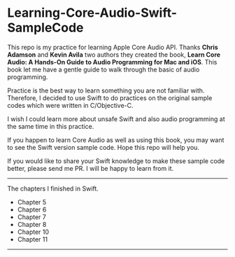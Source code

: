 # Learning-Core-Audio-Swift-SampleCode

This repo is my practice for learning Apple Core Audio API. Thanks **Chris Adamson** and **Kevin Avila** two authors they created the book, **Learn Core Audio: A Hands-On Guide to Audio Programming for Mac and iOS**. This book let me have a gentle guide to walk through the basic of audio programming. 

Practice is the best way to learn something you are not familiar with. Therefore, I decided to use Swift to do practices on the original sample codes which were written in C/Objective-C.

I wish I could learn more about unsafe Swift and also audio programming at the same time in this practice. 

If you happen to learn Core Audio as well as using this book, you may want to see the Swift version sample code. Hope this repo will help you.

If you would like to share your Swift knowledge to make these sample code better, please send me PR. I will be happy to learn from it.  
 
---

The chapters I finished in Swift.

* Chapter 5
* Chapter 6
* Chapter 7
* Chapter 8
* Chapter 10
* Chapter 11

---

